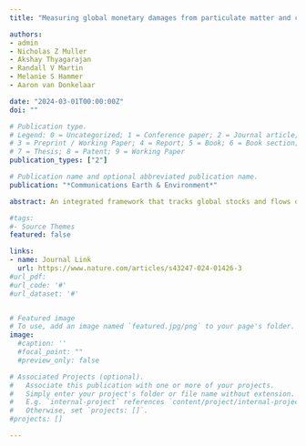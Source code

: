 ```yaml
---
title: "Measuring global monetary damages from particulate matter and carbon dioxide emissions to track sustainable growth" 

authors:
- admin
- Nicholas Z Muller
- Akshay Thyagarajan
- Randall V Martin
- Melanie S Hammer
- Aaron van Donkelaar 

date: "2024-03-01T00:00:00Z"
doi: ""

# Publication type.
# Legend: 0 = Uncategorized; 1 = Conference paper; 2 = Journal article;
# 3 = Preprint / Working Paper; 4 = Report; 5 = Book; 6 = Book section;
# 7 = Thesis; 8 = Patent; 9 = Working Paper
publication_types: ["2"]

# Publication name and optional abbreviated publication name.
publication: "*Communications Earth & Environment*"

abstract: An integrated framework that tracks global stocks and flows of natural capital is needed to assess sustainable economic growth. Here, we develop a set of globally comprehensive monetary damages from particulate matter air pollution and greenhouse gas emissions in 165 countries from 1998 to 2018. Our results show that pollution intensity began to rise after a decade during which the global economy became less pollution-intensive from the late 1990s until the Great Recession. Larger economic production shares and higher pollution intensity in China and India drove this change. Deducting pollution damage from output from the late 1990s until the Great Recession yields higher growth estimates. After the Great Recession, this adjustment for pollution damage attenuated growth. We show that modeling monetary damages instead of physical measures of environmental quality affects inferences about sustainable development. Further, the monetary damages from exposure to particulate emissions peak earlier in the development path than damages due to carbon dioxide emissions. Monetary damages peak later than physical measures of both pollutants. For carbon dioxide, per capita emissions maximize at just over 60,000 dollars while monetary damages peak at nearly 80,000 dollars. In 2018, all but two countries were below this income level. Our results suggest that the global economy is likely to exhibit rising damages from particulates and carbon dioxide emissions in the years to come as nations grow and develop.

#tags:
#- Source Themes
featured: false

links:
- name: Journal Link
  url: https://www.nature.com/articles/s43247-024-01426-3
#url_pdf: 
#url_code: '#'
#url_dataset: '#'


# Featured image
# To use, add an image named `featured.jpg/png` to your page's folder. 
image:
  #caption: ''
  #focal_point: ""
  #preview_only: false

# Associated Projects (optional).
#   Associate this publication with one or more of your projects.
#   Simply enter your project's folder or file name without extension.
#   E.g. `internal-project` references `content/project/internal-project/index.md`.
#   Otherwise, set `projects: []`.
#projects: []

---
```


